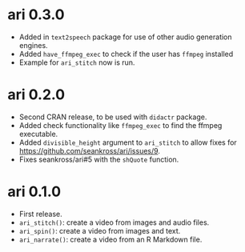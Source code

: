 # ari 0.3.0

- Added in `text2speech` package for use of other audio generation engines.
- Added `have_ffmpeg_exec` to check if the user has `ffmpeg` installed
- Example for `ari_stitch` now is run.

# ari 0.2.0

- Second CRAN release, to be used with `didactr` package.
- Added check functionality like `ffmpeg_exec` to find the ffmpeg executable.
- Added `divisible_height` argument to `ari_stitch` to allow fixes for https://github.com/seankross/ari/issues/9.
- Fixes seankross/ari#5 with the `shQuote` function.


# ari 0.1.0

- First release.
- `ari_stitch()`: create a video from images and audio files.
- `ari_spin()`: create a video from images and text.
- `ari_narrate()`: create a video from an R Markdown file.